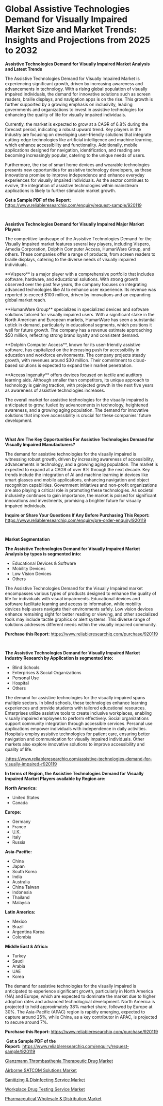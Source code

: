 <p><h1>Global Assistive Technologies Demand for Visually Impaired Market Size and Market Trends: Insights and Projections from 2025 to 2032</h1></p><p><strong>Assistive Technologies Demand for Visually Impaired Market Analysis and Latest Trends</strong></p>
<p><p>The Assistive Technologies Demand for Visually Impaired Market is experiencing significant growth, driven by increasing awareness and advancements in technology. With a rising global population of visually impaired individuals, the demand for innovative solutions such as screen readers, braille displays, and navigation apps is on the rise. This growth is further supported by a growing emphasis on inclusivity, leading governments and organizations to invest in assistive technologies for enhancing the quality of life for visually impaired individuals.</p><p>Currently, the market is expected to grow at a CAGR of 6.8% during the forecast period, indicating a robust upward trend. Key players in the industry are focusing on developing user-friendly solutions that integrate cutting-edge technologies like artificial intelligence and machine learning, which enhance accessibility and functionality. Additionally, mobile applications designed for navigation, identification, and reading are becoming increasingly popular, catering to the unique needs of users.</p><p>Furthermore, the rise of smart home devices and wearable technologies presents new opportunities for assistive technology developers, as these innovations promise to improve independence and enhance everyday experiences for visually impaired individuals. As the sector continues to evolve, the integration of assistive technologies within mainstream applications is likely to further stimulate market growth.</p></p>
<p><strong>Get a Sample PDF of the Report:&nbsp;</strong> <a href="https://www.reliableresearchiq.com/enquiry/request-sample/920119?utm_campaign=1117&utm_medium=2&utm_source=Github&utm_content=ia&utm_term=07032025&utm_id=assistive-technologies-demand-for-visually-impaired">https://www.reliableresearchiq.com/enquiry/request-sample/920119</a></p>
<p>&nbsp;</p>
<p><strong>Assistive Technologies Demand for Visually Impaired Major Market Players</strong></p>
<p><p>The competitive landscape of the Assistive Technologies Demand for the Visually Impaired market features several key players, including Vispero, Amedia Corporation, Dolphin Computer Access, HumanWare Group, and others. These companies offer a range of products, from screen readers to braille displays, catering to the diverse needs of visually impaired individuals.</p><p>**Vispero** is a major player with a comprehensive portfolio that includes software, hardware, and educational solutions. With strong growth observed over the past few years, the company focuses on integrating advanced technologies like AI to enhance user experience. Its revenue was reported to exceed $100 million, driven by innovations and an expanding global market reach.</p><p>**HumanWare Group** specializes in specialized devices and software solutions tailored for visually impaired users. With a significant stake in the North American and European markets, HumanWare has seen a substantial uptick in demand, particularly in educational segments, which positions it well for future growth. The company has a revenue estimate approaching $50 million, reflecting strong brand loyalty and consistent demand.</p><p>**Dolphin Computer Access**, known for its user-friendly assistive software, has capitalized on the increasing push for accessibility in education and workforce environments. The company projects steady growth, with revenues around $30 million. Their commitment to cloud-based solutions is expected to expand their market penetration.</p><p>**Access Ingenuity** offers devices focused on tactile and auditory learning aids. Although smaller than competitors, its unique approach to technology is gaining traction, with projected growth in the next five years as awareness of assistive technologies increases.</p><p>The overall market for assistive technologies for the visually impaired is anticipated to grow, fueled by advancements in technology, heightened awareness, and a growing aging population. The demand for innovative solutions that improve accessibility is crucial for these companies' future development.</p></p>
<p>&nbsp;</p>
<p><strong>What Are The Key Opportunities For Assistive Technologies Demand for Visually Impaired Manufacturers?</strong></p>
<p><p>The demand for assistive technologies for the visually impaired is witnessing robust growth, driven by increasing awareness of accessibility, advancements in technology, and a growing aging population. The market is expected to expand at a CAGR of over 8% through the next decade. Key trends include the integration of AI and machine learning in devices like smart glasses and mobile applications, enhancing navigation and object recognition capabilities. Government initiatives and non-profit organizations are also playing a critical role in promoting these technologies. As societal inclusivity continues to gain importance, the market is poised for significant innovations and investments, promising a brighter future for visually impaired individuals.</p></p>
<p><strong>Inquire or Share Your Questions If Any Before Purchasing This Report:</strong> <a href="https://www.reliableresearchiq.com/enquiry/pre-order-enquiry/920119?utm_campaign=1117&utm_medium=2&utm_source=Github&utm_content=ia&utm_term=07032025&utm_id=assistive-technologies-demand-for-visually-impaired">https://www.reliableresearchiq.com/enquiry/pre-order-enquiry/920119</a></p>
<p>&nbsp;</p>
<p><strong>Market Segmentation</strong></p>
<p><strong>The Assistive Technologies Demand for Visually Impaired Market Analysis by types is segmented into:</strong></p>
<p><ul><li>Educational Devices & Software</li><li>Mobility Devices</li><li>Low Vision Devices</li><li>Others</li></ul></p>
<p><p>The Assistive Technologies Demand for the Visually Impaired market encompasses various types of products designed to enhance the quality of life for individuals with visual impairments. Educational devices and software facilitate learning and access to information, while mobility devices help users navigate their environments safely. Low vision devices enhance remaining sight for better reading or viewing, and other specialized tools may include tactile graphics or alert systems. This diverse range of solutions addresses different needs within the visually impaired community.</p></p>
<p><strong>Purchase this Report:&nbsp;</strong><a href="https://www.reliableresearchiq.com/purchase/920119?utm_campaign=1117&utm_medium=2&utm_source=Github&utm_content=ia&utm_term=07032025&utm_id=assistive-technologies-demand-for-visually-impaired">https://www.reliableresearchiq.com/purchase/920119</a></p>
<p>&nbsp;</p>
<p><strong>The Assistive Technologies Demand for Visually Impaired Market Industry Research by Application is segmented into:</strong></p>
<p><ul><li>Blind Schools</li><li>Enterprises & Social Organizations</li><li>Personal Use</li><li>Hospital</li><li>Others</li></ul></p>
<p><p>The demand for assistive technologies for the visually impaired spans multiple sectors. In blind schools, these technologies enhance learning experiences and provide students with tailored educational resources. Enterprises utilize assistive tools to create inclusive workplaces, enabling visually impaired employees to perform effectively. Social organizations support community integration through accessible services. Personal use applications empower individuals with independence in daily activities. Hospitals employ assistive technologies for patient care, ensuring better navigation and communication for visually impaired individuals. Other markets also explore innovative solutions to improve accessibility and quality of life.</p></p>
<p><a href="https://www.reliableresearchiq.com/assistive-technologies-demand-for-visually-impaired-r920119?utm_campaign=1117&utm_medium=2&utm_source=Github&utm_content=ia&utm_term=07032025&utm_id=assistive-technologies-demand-for-visually-impaired">&nbsp;https://www.reliableresearchiq.com/assistive-technologies-demand-for-visually-impaired-r920119</a></p>
<p><strong>In terms of Region, the Assistive Technologies Demand for Visually Impaired Market Players available by Region are:</strong></p>
<p>
    <p> <strong> North America: </strong>
        <ul>
            <li>United States</li>
            <li>Canada</li>
        </ul>
        </p> 
    <p> <strong> Europe: </strong>
        <ul>
            <li>Germany</li>
            <li>France</li>
            <li>U.K.</li>
            <li>Italy</li>
            <li>Russia</li>
        </ul>
        </p> 
    <p> <strong> Asia-Pacific: </strong>
        <ul>
            <li>China</li>
            <li>Japan</li>
            <li>South Korea</li>
            <li>India</li>
            <li>Australia</li>
            <li>China Taiwan</li>
            <li>Indonesia</li>
            <li>Thailand</li>
            <li>Malaysia</li>
        </ul>
        </p> 
    <p> <strong> Latin America: </strong>
        <ul>
            <li>Mexico</li>
            <li>Brazil</li>
            <li>Argentina Korea</li>
            <li>Colombia</li>
        </ul>
        </p> 
    <p> <strong> Middle East & Africa: </strong>
        <ul>
            <li>Turkey</li>
            <li>Saudi</li>
            <li>Arabia</li>
            <li>UAE</li>
            <li>Korea</li>
        </ul>
    </p>
    </p>
<p><p>The demand for assistive technologies for the visually impaired is anticipated to experience significant growth, particularly in North America (NA) and Europe, which are expected to dominate the market due to higher adoption rates and advanced technological development. North America is projected to hold approximately 38% market share, followed by Europe at 30%. The Asia-Pacific (APAC) region is rapidly emerging, expected to capture around 25%, while China, as a key contributor in APAC, is projected to secure around 7%.</p></p>
<p><strong>Purchase this Report: </strong><a href="https://www.reliableresearchiq.com/purchase/920119?utm_campaign=1117&utm_medium=2&utm_source=Github&utm_content=ia&utm_term=07032025&utm_id=assistive-technologies-demand-for-visually-impaired">https://www.reliableresearchiq.com/purchase/920119</a></p>
<p>&nbsp;<strong>Get a Sample PDF of the Report:&nbsp;&nbsp;</strong><a href="https://www.reliableresearchiq.com/enquiry/request-sample/920119?utm_campaign=1117&utm_medium=2&utm_source=Github&utm_content=ia&utm_term=07032025&utm_id=assistive-technologies-demand-for-visually-impaired">https://www.reliableresearchiq.com/enquiry/request-sample/920119</a></p>
<p><strong></strong></p>
<p><p><a href="https://github.com/jullselai/Market-Research-Report-List-1/blob/main/glanzmann-thrombasthenia-therapeutic-drug-market.md?utm_campaign=1117&utm_medium=2&utm_source=Github&utm_content=ia&utm_term=07032025&utm_id=assistive-technologies-demand-for-visually-impaired">Glanzmann Thrombasthenia Therapeutic Drug Market</a></p><p><a href="https://github.com/dusektwinec3/Market-Research-Report-List-1/blob/main/airborne-satcom-solutions-market.md?utm_campaign=1117&utm_medium=2&utm_source=Github&utm_content=ia&utm_term=07032025&utm_id=assistive-technologies-demand-for-visually-impaired">Airborne SATCOM Solutions Market</a></p><p><a href="https://github.com/elceryaneik/Market-Research-Report-List-1/blob/main/sanitizing-disinfecting-service-market.md?utm_campaign=1117&utm_medium=2&utm_source=Github&utm_content=ia&utm_term=07032025&utm_id=assistive-technologies-demand-for-visually-impaired">Sanitizing & Disinfecting Service Market</a></p><p><a href="https://github.com/luhleickov/Market-Research-Report-List-1/blob/main/workplace-drug-testing-service-market.md?utm_campaign=1117&utm_medium=2&utm_source=Github&utm_content=ia&utm_term=07032025&utm_id=assistive-technologies-demand-for-visually-impaired">Workplace Drug Testing Service Market</a></p><p><a href="https://github.com/sukeldrage0g/Market-Research-Report-List-1/blob/main/pharmaceutical-wholesale-distribution-market.md?utm_campaign=1117&utm_medium=2&utm_source=Github&utm_content=ia&utm_term=07032025&utm_id=assistive-technologies-demand-for-visually-impaired">Pharmaceutical Wholesale & Distribution Market</a></p></p>